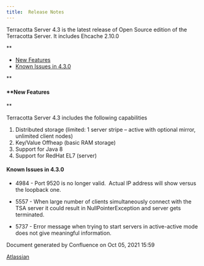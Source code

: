 ```yaml
---
title:  Release Notes
---
```


Terracotta Server 4.3 is the latest release of Open Source edition of the Terracotta Server. It includes Ehcache 2.10.0

**

*   [New Features](#ReleaseNotes:TerracottaServer4.3.0OpenSource-NewFeatures)
*   [Known Issues in 4.3.0](#ReleaseNotes:TerracottaServer4.3.0OpenSource-KnownIssuesin4.3.0)

**

#### **New Features  
**

Terracotta Server 4.3 includes the following capabilities

1.  Distributed storage (limited: 1 server stripe – active with optional mirror, unlimited client nodes)
2.  Key/Value Offheap (basic RAM storage)
3.  Support for Java 8
4.  Support for RedHat EL7 (server)  
    

#### Known Issues in 4.3.0

*   4984 - Port 9520 is no longer valid.  Actual IP address will show versus the loopback one.
    
*   5557 - When large number of clients simultaneously connect with the TSA server it could result in NullPointerException and server gets terminated.
    
*   5737 - Error message when trying to start servers in active-active mode does not give meaningful information.  
      
    

Document generated by Confluence on Oct 05, 2021 15:59

[Atlassian](http://www.atlassian.com/)
